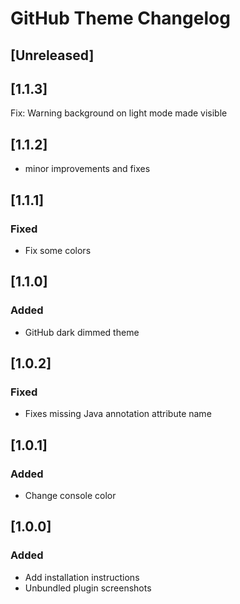 <!-- Keep a Changelog guide -> https://keepachangelog.com -->

# GitHub Theme Changelog

## [Unreleased]
## [1.1.3]

Fix: Warning background on light mode made visible

## [1.1.2]

- minor improvements and fixes

## [1.1.1]

### Fixed
- Fix some colors

## [1.1.0]

### Added

- GitHub dark dimmed theme

## [1.0.2]

### Fixed

- Fixes missing Java annotation attribute name

## [1.0.1]

### Added

- Change console color

## [1.0.0]

### Added

- Add installation instructions
- Unbundled plugin screenshots
